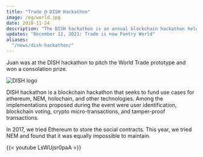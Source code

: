 ```yaml
---
title: "Trade @ DISH Hackathon"
image: /og/world.jpg
date: 2018-11-24
description: "The DISH hackathon is an annual blockchain hackathon held in Makati"
updates: "December 12, 2021: Trade is now Pantry World"
aliases:
  "/news/dish-hackathon/"
---
```



Juan was at the DISH hackathon to pitch the World Trade prototype and won a consolation prize. 

![DISH logo](https://sorasystem.sirv.com/photos/dish.jpg)

DISH hackathon is a blockchain hackathon that seeks to fund use cases for ethereum, NEM, holochain, and other technologies. Among the implementations proposed during the event were user identification, blockchain voting, crypto micro-transactions, and tamper-proof transactions.

In 2017, we tried Ethereum to store the social contracts. This year, we tried NEM and found that it was equally impossible to maintain.


<!-- {{< youtube zZQnx0YGWyk >}} -->

{{< youtube LsWUjsr0paA >}}
